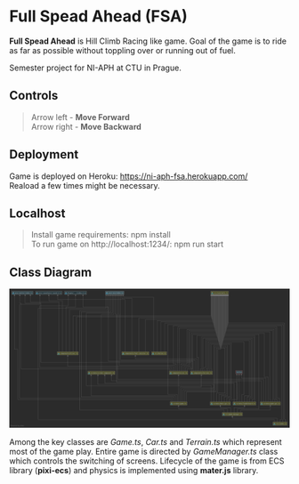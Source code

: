 # Full Spead Ahead (FSA)
**Full Spead Ahead** is Hill Climb Racing like game. Goal of the game is to ride 
as far as possible without toppling over or running out of fuel. <br>

Semester project for NI-APH at CTU in Prague.

## Controls 
> Arrow left - **Move Forward**<br>
> Arrow right - **Move Backward**<br>

## Deployment
Game is deployed on Heroku: https://ni-aph-fsa.herokuapp.com/<br>
Reaload a few times might be necessary.

## Localhost
> Install game requirements: npm install<br>
> To run game on http://localhost:1234/: npm run start


## Class Diagram
![image info](./class_diagram.png)

Among the key classes are *Game.ts*, *Car.ts* and *Terrain.ts* which represent most of the
game play. Entire game is directed by *GameManager.ts* class which controls 
the switching of screens. Lifecycle of the game is from ECS library (**pixi-ecs**) and
physics is implemented using **mater.js** library.



